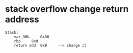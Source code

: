 # stack overflow change return address

```
Stack:
	var_30h		0x30
	rbp		0x8
	return add	0x8		--> change it
```
